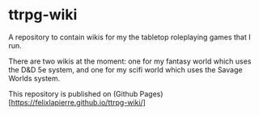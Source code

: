 # ttrpg-wiki

A repository to contain wikis for my the tabletop roleplaying games that I run.

There are two wikis at the moment: one for my fantasy world which uses the D&D 5e system, and one for my scifi world which uses the Savage Worlds system.

This repository is published on (Github Pages)[https://felixlapierre.github.io/ttrpg-wiki/] 